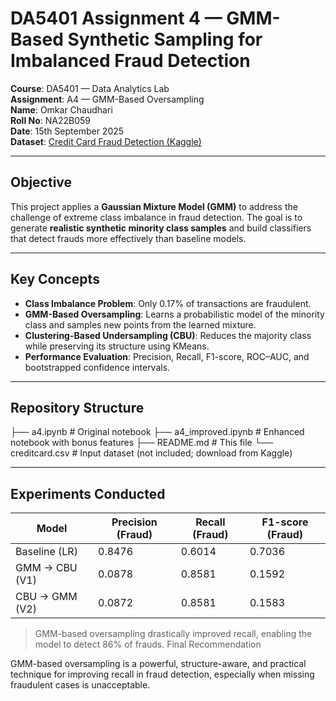 # DA5401 Assignment 4 — GMM-Based Synthetic Sampling for Imbalanced Fraud Detection

**Course**: DA5401 — Data Analytics Lab  
**Assignment**: A4 — GMM-Based Oversampling  
**Name**: Omkar Chaudhari  
**Roll No**: NA22B059  
**Date**: 15th September 2025  
**Dataset**: [Credit Card Fraud Detection (Kaggle)](https://www.kaggle.com/datasets/mlg-ulb/creditcardfraud)

---

## Objective

This project applies a **Gaussian Mixture Model (GMM)** to address the challenge of extreme class imbalance in fraud detection. The goal is to generate **realistic synthetic minority class samples** and build classifiers that detect frauds more effectively than baseline models.

---

## Key Concepts

- **Class Imbalance Problem**: Only 0.17% of transactions are fraudulent.
- **GMM-Based Oversampling**: Learns a probabilistic model of the minority class and samples new points from the learned mixture.
- **Clustering-Based Undersampling (CBU)**: Reduces the majority class while preserving its structure using KMeans.
- **Performance Evaluation**: Precision, Recall, F1-score, ROC–AUC, and bootstrapped confidence intervals.

---

## Repository Structure
├── a4.ipynb # Original notebook
├── a4_improved.ipynb # Enhanced notebook with bonus features
├── README.md # This file
└── creditcard.csv # Input dataset (not included; download from Kaggle)


---

## Experiments Conducted

| Model              | Precision (Fraud) | Recall (Fraud) | F1-score (Fraud) |
|-------------------|-------------------|----------------|------------------|
| Baseline (LR)     | 0.8476            | 0.6014         | 0.7036           |
| GMM → CBU (V1)     | 0.0878            | 0.8581         | 0.1592           |
| CBU → GMM (V2)     | 0.0872            | 0.8581         | 0.1583           |

> GMM-based oversampling drastically improved recall, enabling the model to detect 86% of frauds.
Final Recommendation

GMM-based oversampling is a powerful, structure-aware, and practical technique for improving recall in fraud detection, especially when missing fraudulent cases is unacceptable.


